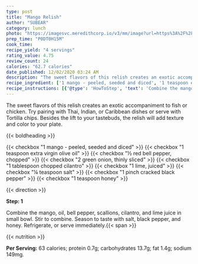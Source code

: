 ```yaml
---
type: post
title: "Mango Relish"
author: "SUBEAR"
category: lunch
photo: "https://imagesvc.meredithcorp.io/v3/mm/image?url=https%3A%2F%2Fimages.media-allrecipes.com%2Fuserphotos%2F4395543.jpg"
prep_time: "P0DT0H15M"
cook_time: 
recipe_yield: "4 servings"
rating_value: 4.75
review_count: 24
calories: "62.7 calories"
date_published: 12/02/2020 03:24 AM
description: "The sweet flavors of this relish creates an exotic accompaniment to fish or chicken.  Try pairing with Thai, Indian, or Caribbean dishes or serve with Tortilla chips.  Besides the lift to your tastebuds, the relish will add texture and color to your plate."
recipe_ingredient: ['1 mango - peeled, seeded and diced', '1 teaspoon extra virgin olive oil', '½ red bell pepper, chopped', '2 green onion, thinly sliced', '1 tablespoon chopped cilantro', '1 lime, juiced', '¼ teaspoon salt', '1 pinch cracked black pepper', '1 teaspoon honey']
recipe_instructions: [{'@type': 'HowToStep', 'text': 'Combine the mango, oil, bell pepper, scallions, cilantro, and lime juice in small bowl.  Stir to combine.  Season to taste with salt, black pepper, and honey. Refrigerate, or serve immediately.\n'}]
---
```


The sweet flavors of this relish creates an exotic accompaniment to fish or chicken.  Try pairing with Thai, Indian, or Caribbean dishes or serve with Tortilla chips.  Besides the lift to your tastebuds, the relish will add texture and color to your plate. 

{{< boldheading >}}

{{< checkbox "1  mango - peeled, seeded and diced" >}}
{{< checkbox "1 teaspoon extra virgin olive oil" >}}
{{< checkbox "½  red bell pepper, chopped" >}}
{{< checkbox "2  green onion, thinly sliced" >}}
{{< checkbox "1 tablespoon chopped cilantro" >}}
{{< checkbox "1  lime, juiced" >}}
{{< checkbox "¼ teaspoon salt" >}}
{{< checkbox "1 pinch cracked black pepper" >}}
{{< checkbox "1 teaspoon honey" >}}


{{< direction >}}

**Step: 1**

Combine the mango, oil, bell pepper, scallions, cilantro, and lime juice in small bowl.  Stir to combine.  Season to taste with salt, black pepper, and honey. Refrigerate, or serve immediately.{{< span >}}

{{< nutrition >}}

**Per Serving:** 63 calories; protein 0.7g; carbohydrates 13.7g; fat 1.4g; sodium 149mg.